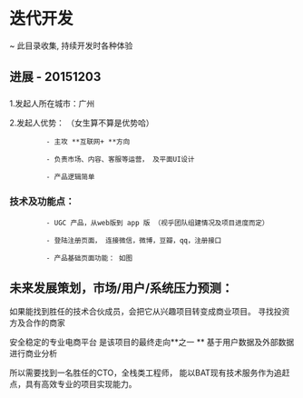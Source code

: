 # 迭代开发
~ 此目录收集, 持续开发时各种体验

## 进展 - 20151203



### 
1.发起人所在城市：广州

2.发起人优势： （女生算不算是优势哈）

             - 主攻 **互联网+ **方向
             
             - 负责市场、内容、客服等运营， 及平面UI设计
             
             - 产品逻辑简单 

 
### 技术及功能点：
             
             - UGC 产品，从web版到 app 版 （视乎团队组建情况及项目进度而定）
             
             - 登陆注册页面， 连接微信，微博，豆瓣，qq，注册接口
          
             - 产品基础页面功能： 如图




             
## 未来发展策划，市场/用户/系统压力预测：             

如果能找到胜任的技术合伙成员，会把它从兴趣项目转变成商业项目。
寻找投资方及合作的商家


安全稳定的专业电商平台 是该项目的最终走向**之一 **
基于用户数据及外部数据进行商业分析

所以需要找到一名胜任的CTO，全栈类工程师， 能以BAT现有技术服务作为追赶点，具有高效专业的项目实现能力。





